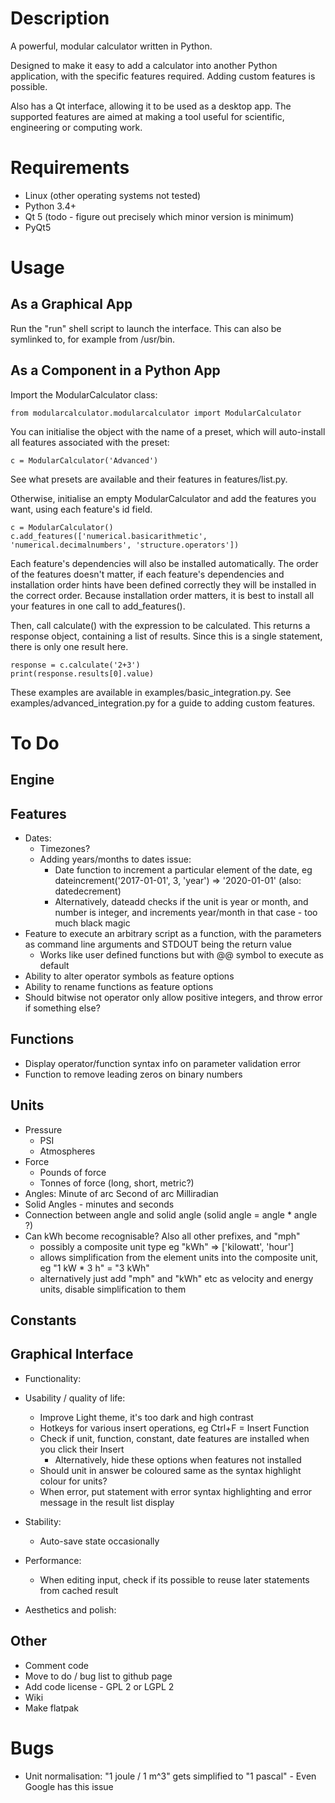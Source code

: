 # Description

A powerful, modular calculator written in Python.

Designed to make it easy to add a calculator into another Python application, with the specific features required. Adding custom features is possible.

Also has a Qt interface, allowing it to be used as a desktop app. The supported features are aimed at making a tool useful for scientific, engineering or computing work.


# Requirements

* Linux (other operating systems not tested)
* Python 3.4+
* Qt 5 (todo - figure out precisely which minor version is minimum)
* PyQt5


# Usage

## As a Graphical App
Run the "run" shell script to launch the interface. This can also be symlinked to, for example from /usr/bin.

## As a Component in a Python App
Import the ModularCalculator class:
```
from modularcalculator.modularcalculator import ModularCalculator
```

You can initialise the object with the name of a preset, which will auto-install all features associated with the preset:
```
c = ModularCalculator('Advanced')
```
See what presets are available and their features in features/list.py.

Otherwise, initialise an empty ModularCalculator and add the features you want, using each feature's id field.
```
c = ModularCalculator()
c.add_features(['numerical.basicarithmetic', 'numerical.decimalnumbers', 'structure.operators'])
```
Each feature's dependencies will also be installed automatically. The order of the features doesn't matter, if each feature's dependencies and installation order hints have been defined correctly they will be installed in the correct order. Because installation order matters, it is best to install all your features in one call to add_features().

Then, call calculate() with the expression to be calculated. This returns a response object, containing a list of results. Since this is a single statement, there is only one result here.

```
response = c.calculate('2+3')
print(response.results[0].value)
```

These examples are available in examples/basic_integration.py. See examples/advanced_integration.py for a guide to adding custom features.


# To Do

## Engine

## Features
* Dates:
	* Timezones?
	* Adding years/months to dates issue:
		* Date function to increment a particular element of the date, eg dateincrement('2017-01-01', 3, 'year') => '2020-01-01' (also: datedecrement)
		* Alternatively, dateadd checks if the unit is year or month, and number is integer, and increments year/month in that case - too much black magic
* Feature to execute an arbitrary script as a function, with the parameters as command line arguments and STDOUT being the return value
	* Works like user defined functions but with @@ symbol to execute as default
* Ability to alter operator symbols as feature options
* Ability to rename functions as feature options
* Should bitwise not operator only allow positive integers, and throw error if something else?

## Functions
* Display operator/function syntax info on parameter validation error
* Function to remove leading zeros on binary numbers

## Units
* Pressure
	* PSI
	* Atmospheres
* Force
	* Pounds of force
	* Tonnes of force (long, short, metric?)
* Angles:
	Minute of arc
	Second of arc
	Milliradian
* Solid Angles - minutes and seconds
* Connection between angle and solid angle (solid angle = angle * angle ?)
* Can kWh become recognisable? Also all other prefixes, and "mph"
	* possibly a composite unit type eg "kWh" => ['kilowatt', 'hour']
	* allows simplification from the element units into the composite unit, eg "1 kW * 3 h" = "3 kWh"
	* alternatively just add "mph" and "kWh" etc as velocity and energy units, disable simplification to them

## Constants

## Graphical Interface
* Functionality:

* Usability / quality of life:
	* Improve Light theme, it's too dark and high contrast
	* Hotkeys for various insert operations, eg Ctrl+F = Insert Function
	* Check if unit, function, constant, date features are installed when you click their Insert
		* Alternatively, hide these options when features not installed
	* Should unit in answer be coloured same as the syntax highlight colour for units?
	* When error, put statement with error syntax highlighting and error message in the result list display

* Stability:
	* Auto-save state occasionally

* Performance:
	* When editing input, check if its possible to reuse later statements from cached result

* Aesthetics and polish:

## Other
* Comment code
* Move to do / bug list to github page
* Add code license - GPL 2 or LGPL 2
* Wiki
* Make flatpak


# Bugs

* Unit normalisation: "1 joule / 1 m^3" gets simplified to "1 pascal" - Even Google has this issue
